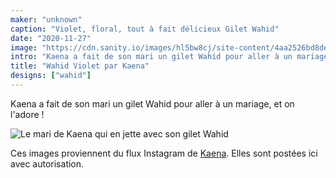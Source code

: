 ```yaml
---
maker: "unknown"
caption: "Violet, floral, tout à fait délicieux Gilet Wahid"
date: "2020-11-27"
image: "https://cdn.sanity.io/images/hl5bw8cj/site-content/4aa2526bd8de543f32ed5f9470e1728d876aa568-750x750.jpg"
intro: "Kaena a fait de son mari un gilet Wahid pour aller à un mariage, et on l'adore !"
title: "Wahid Violet par Kaena"
designs: ["wahid"]
---
```


Kaena a fait de son mari un gilet Wahid pour aller à un mariage, et on l'adore !

![Le mari de Kaena qui en jette avec son gilet Wahid](https://posts.freesewing.org/uploads/wahid_kaena_wahid_kaena_2_ad16bc1ad6.jpg "Le mari de Kaena qui en jette avec son gilet Wahid")

<Note>

Ces images proviennent du flux Instagram de [Kaena](https://www.instagram.com/kaena.mackinnon/). Elles sont postées ici avec autorisation.

</Note>
